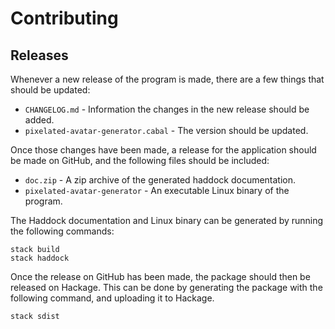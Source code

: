 # Contributing

## Releases
Whenever a new release of the program is made, there are a few things that should be updated:

* `CHANGELOG.md` -  Information the changes in the new release should be added.
* `pixelated-avatar-generator.cabal` - The version should be updated.

Once those changes have been made, a release for the application should be made on GitHub, and the following files should be included:

* `doc.zip` - A zip archive of the generated haddock documentation.
* `pixelated-avatar-generator` - An executable Linux binary of the program.

The Haddock documentation and Linux binary can be generated by running the following commands:

```
stack build
stack haddock
```

Once the release on GitHub has been made, the package should then be released on Hackage. This can be done by generating the package with the following command, and uploading it to Hackage.

```
stack sdist
```
